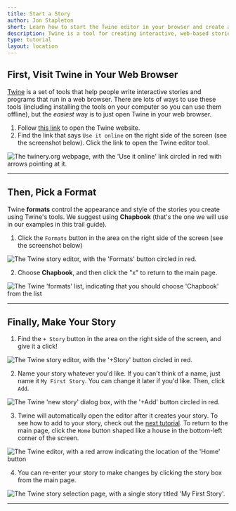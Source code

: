 ```yaml
---
title: Start a Story
author: Jon Stapleton
short: Learn how to start the Twine editor in your browser and create a new story.
description: Twine is a tool for creating interactive, web-based stories. This tutorial shows you how to open the Twine editor and start a new story using the Chapbook format (our recommended starting point).
type: tutorial
layout: location
---
```


<script>
    import home from '$lib/assets/twine-home.png'
    import format from '$lib/assets/twine-format.png'
    import chapbook from '$lib/assets/twine-chapbook.png'
    import newStory from '$lib/assets/twine-new-story.png'
    import addStory from '$lib/assets/twine-add-story.png'
    import returnHome from '$lib/assets/twine-go-home.png'
    import selectStory from '$lib/assets/twine-select-story.png'
</script>

<!-- <style>
    img {
        border-radius: 12px;
    }
</style> -->

## First, Visit Twine in Your Web Browser

[Twine](https://twinery.org/) is a set of tools that help people write interactive stories and programs that run in a web browser. There are lots of ways to use these tools (including installing the tools on your computer so you can use them offline), but the *easiest* way is to just open Twine in your web browser.

1. Follow [this link](https://twinery.org/) to open the Twine website.
2. Find the link that says `Use it online` on the right side of the screen (see the screenshot below). Click the link to open the Twine editor tool.

![The twinery.org webpage, with the 'Use it online' link circled in red with arrows pointing at it.]({home} "Find the 'Use it online' link on twinery.org")

----

## Then, Pick a Format

Twine **formats** control the appearance and style of the stories you create using Twine's tools. We suggest using **Chapbook** (that's the one we will use in our examples in this trail guide).

1. Click the `Formats` button in the area on the right side of the screen (see the screenshot below)

![The Twine story editor, with the 'Formats' button circled in red.]({format} "Find the 'formats' button")

2. Choose **Chapbook**, and then click the "x" to return to the main page.

![The Twine 'formats' list, indicating that you should choose 'Chapbook' from the list]({chapbook} "Choose 'Chapbook' and return to the main page")

----

## Finally, Make Your Story

1. Find the `+ Story` button in the area on the right side of the screen, and give it a click!

![The Twine story editor, with the '+Story' button circled in red.]({newStory} "Click the 'New Story' button")

2. Name your story whatever you'd like. If you can't think of a name, just name it `My First Story`. You can change it later if you'd like. Then, click `Add`.

![The Twine 'new story' dialog box, with the '+Add' button circled in red.]({addStory} "Click the 'Add' button")

3. Twine will automatically open the editor after it creates your story. To see how to add to your story, check out the [next tutorial](#). To return to the main page, click the `Home` button shaped like a house in the bottom-left corner of the screen.

![The Twine editor, with a red arrow indicating the location of the 'Home' button]({returnHome} "Return the main page by clicking the 'Home' button")

4. You can re-enter your story to make changes by clicking the story box from the main page.

![The Twine story selection page, with a single story titled 'My First Story'.]({selectStory} "Edit your story by clicking on it from the home page.")

----